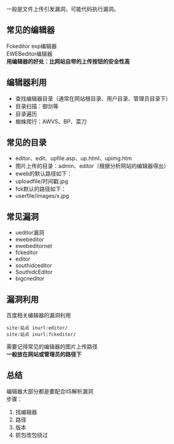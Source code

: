一般是文件上传引发漏洞，可能代码执行漏洞。



## 常见的编辑器

Fckeditor exp编辑器\
EWEBeditor编辑器\
**用编辑器的好处：比网站自带的上传按钮的安全性高**

## []()编辑器利用

* 查找编辑器目录（通常在网站根目录、用户目录、管理员目录下）
* 目录扫描：御剑等
* 目录遍历
* 蜘蛛爬行：AWVS、BP、菜刀

## []()常见的目录

* editor、edit、upfile.asp、up.html、upimg.htm
* 图片上传的目录：admin、editor（根据分析网站的编辑器得出）
* eweb的默认路径如下：
* uploadfile/时间戳.jpg
* fck默认的路径如下：
* userfile/images/x.jpg

## []()常见漏洞

* ueditor漏洞
* ewebeditor
* ewebeditornet
* fckeditor
* editor
* southidceditor
* SouthidcEditor
* bigcneditor

## []()漏洞利用

百度相关编辑器的漏洞利用

```
site:站点 inurl:editor/
site:站点 inurl:fckeditor/
```

需要记得常见的编辑器的图片上传路径\
**一般放在网站或管理员的路径下**

## []()总结

编辑器大部分都是要配合IIS解析漏洞\
步骤：

1. 找编辑器
2. 路径
3. 版本
4. 抓包改包绕过

